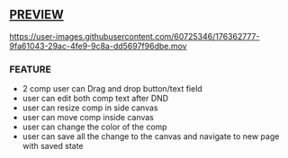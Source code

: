 ## <a href='https://flourishing-crumble-131a31.netlify.app' target="_blank">PREVIEW</a>


https://user-images.githubusercontent.com/60725346/176362777-9fa61043-29ac-4fe9-9c8a-dd5697f96dbe.mov


### FEATURE
- 2 comp user can Drag and drop button/text field
- user can edit both comp text after DND
- user can resize comp in side canvas
- user can move comp inside canvas
- user can change the color of the comp
- user can save all the change to the canvas and navigate to new page with saved state
